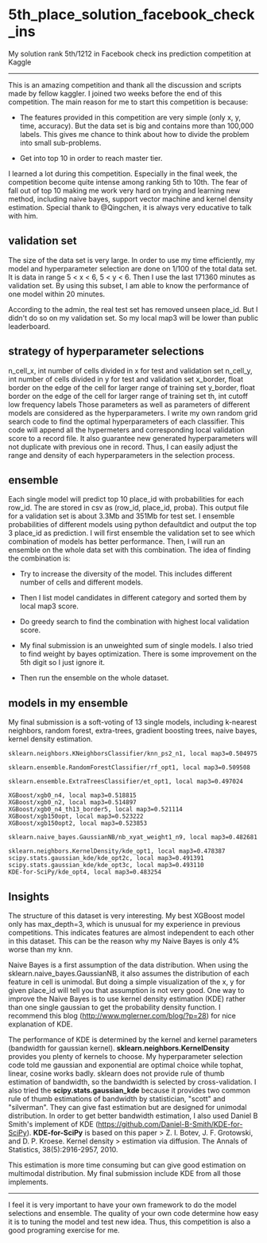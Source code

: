 # 5th_place_solution_facebook_check_ins

My solution rank 5th/1212 in Facebook check ins prediction competition at Kaggle

-----------
This is an amazing competition and thank all the discussion and scripts made by fellow kaggler. I joined two weeks before the end of this competition. The main reason for me to start this competition is because:

* The features provided in this competition are very simple (only x, y, time, accuracy). But the data set is big and contains more than 100,000 labels. This gives me chance to think about how to divide the problem into small sub-problems.

* Get into top 10 in order to reach master tier.

I learned a lot during this competition. Especially in the final week, the competition become quite intense among ranking 5th to 10th. The fear of fall out of top 10 making me work very hard on trying and learning new method, including naive bayes, support vector machine and kernel density estimation. Special thank to @Qingchen, it is always very educative to talk with him.

## validation set
The size of the data set is very large. In order to use my time efficiently, my model and hyperparameter selection are done on 1/100 of the total data set. It is data in range 5 < x < 6, 5 < y < 6. Then I use the last 171360 minutes as validation set. By using this subset, I am able to know the performance of one model within 20 minutes.

According to the admin, the real test set has removed unseen place_id. But I didn't do so on my validation set. So my local map3 will be lower than public leaderboard.

## strategy of hyperparameter selections
n_cell_x, int
    number of cells divided in x for test and validation set
n_cell_y, int
    number of cells divided in y for test and validation set
x_border, float
    border on the edge of the cell for larger range of training set
y_border, float
    border on the edge of the cell for larger range of training set
th, int
    cutoff low frequency labels
Those parameters as well as parameters of different models are considered as the hyperparameters. I write my own random grid search code to find the optimal hyperparameters of each classifier. This code will append all the hypermeters and corresponding local validation score to a record file. It also guarantee new generated hyperparameters will not duplicate with previous one in record. Thus, I can easily adjust the range and density of each hyperparameters in the selection process.

## ensemble
Each single model will predict top 10 place_id with probabilities for each row_id. The are stored in csv as (row_id, place_id, proba). This output file for a validation set is about 3.3Mb and 351Mb for test set. I ensemble probabilities of different models using python defaultdict and output the top 3 place_id as prediction. I will first ensemble the validation set to see which combination of models has better performance. Then, I will run an ensemble on the whole data set with this combination. The idea of finding the combination is:

* Try to increase the diversity of the model. This includes different number of cells and different models.

* Then I list model candidates in different category and sorted them by local map3 score.

* Do greedy search to find the combination with highest local validation score.

* My final submission is an unweighted sum of single models. I also tried to find weight by bayes optimization. There is some improvement on the 5th digit so I just ignore it.

* Then run the ensemble on the whole dataset.

## models in my ensemble
My final submission is a soft-voting of 13 single models, including k-nearest neighbors, random forest, extra-trees, gradient boosting trees, naive bayes, kernel density estimation.

    sklearn.neighbors.KNeighborsClassifier/knn_ps2_n1, local map3=0.504975
    
    sklearn.ensemble.RandomForestClassifier/rf_opt1, local map3=0.509508
    
    sklearn.ensemble.ExtraTreesClassifier/et_opt1, local map3=0.497024
    
    XGBoost/xgb0_n4, local map3=0.518815
    XGBoost/xgb0_n2, local map3=0.514897
    XGBoost/xgb0_n4_th13_border5, local map3=0.521114
    XGBoost/xgb150opt, local map3=0.523222
    XGBoost/xgb150opt2, local map3=0.523853
    
    sklearn.naive_bayes.GaussianNB/nb_xyat_weight1_n9, local map3=0.482681
    
    sklearn.neighbors.KernelDensity/kde_opt1, local map3=0.478387
    scipy.stats.gaussian_kde/kde_opt2c, local map3=0.491391
    scipy.stats.gaussian_kde/kde_opt3c, local map3=0.493110
    KDE-for-SciPy/kde_opt4, local map3=0.483254

## Insights
The structure of this dataset is very interesting. My best XGBoost model only has max_depth=3, which is unusual for my experience in previous competitions. This indicates features are almost independent to each other in this dataset. This can be the reason why my Naive Bayes is only 4% worse than my knn.

Naive Bayes is a first assumption of the data distribution. When using the sklearn.naive_bayes.GaussianNB, it also assumes the distribution of each feature in cell is unimodal. But doing a simple visualization of the x, y for given place_id will tell you that assumption is not very good. One way to improve the Naive Bayes is to use kernel density estimation (KDE) rather than one single gaussian to get the probability density function. I recommend this blog (http://www.mglerner.com/blog/?p=28) for nice explanation of KDE.

The performance of KDE is determined by the kernel and kernel parameters (bandwidth for gaussian kernel). **sklearn.neighbors.KernelDensity** provides you plenty of kernels to choose. My hyperparameter selection code told me gaussian and exponential are optimal choice while tophat, linear, cosine works badly. sklearn does not provide rule of thumb estimation of bandwidth, so the bandwidth is selected by cross-validation. I also tried the **scipy.stats.gaussian_kde** because it provides two common rule of thumb estimations of bandwidth by statistician, "scott" and "silverman". They can give fast estimation but are designed for unimodal distribution. In order to get better bandwidth estimation, I also used Daniel B Smith's implement of KDE (https://github.com/Daniel-B-Smith/KDE-for-SciPy). **KDE-for-SciPy** is based on this paper
    > Z. I. Botev, J. F. Grotowski, and D. P. Kroese. Kernel density
    > estimation via diffusion. The Annals of Statistics, 38(5):2916-2957, 2010.

This estimation is more time consuming but can give good estimation on multimodal distribution. My final submission include KDE from all those implements.

-----------------
I feel it is very important to have your own framework to do the model selections and ensemble. The quality of your own code determine how easy it is to tuning the model and test new idea. Thus, this competition is also a good programing exercise for me.
